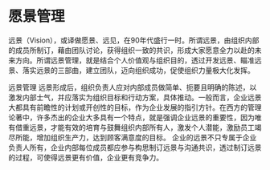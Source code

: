 愿景管理
=====

远景（Vision），或译做愿景、远见，在90年代盛行一时。所谓远景，由组织内部的成员所制订，藉由团队讨论，获得组织一致的共识，形成大家愿意全力以赴的未来方向。所谓远景管理，就是结合个人价值观与组织目的，透过开发远景、瞄准远景、落实远景的三部曲，建立团队，迈向组织成功，促使组织力量极大化发挥。

远景管理
远景形成后，组织负责人应对内部成员做简单、扼要且明确的陈述，以激发内部士气，并应落实为组织目标和行动方案，具体推动。一般而言，企业远景大都具有前瞻性的计划或开创性的目标，作为企业发展的指引方针。在西方的管理论著中，许多杰出的企业大多具有一个特点，就是强调企业远景的重要性，因为唯有借重远景，才能有效的培育与鼓舞组织内部所有人，激发个人潜能，激励员工竭尽所能，增加组织生产力，达到顾客满意度的目标。
企业的远景不只专属于企业负责人所有，企业内部每位成员都应参与构思制订远景与沟通共识，透过制订远景的过程，可使得远景更有价值，企业更有竞争力。


